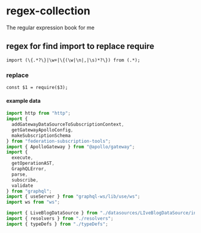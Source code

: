 # regex-collection
The regular expression book for me

## regex for find import to replace require
```regex
import (\{.*?\}|\w+|\{(\w|\n|,|\s)*?\}) from (.*);
```
### replace
```regex
const $1 = require($3);
```
#### example data
```js
import http from "http";
import {
  addGatewayDataSourceToSubscriptionContext,
  getGatewayApolloConfig,
  makeSubscriptionSchema
} from "federation-subscription-tools";
import { ApolloGateway } from "@apollo/gateway";
import {
  execute,
  getOperationAST,
  GraphQLError,
  parse,
  subscribe,
  validate
} from "graphql";
import { useServer } from "graphql-ws/lib/use/ws";
import ws from "ws";

import { LiveBlogDataSource } from "./datasources/LIveBlogDataSource/index";
import { resolvers } from "./resolvers";
import { typeDefs } from "./typeDefs";
```
